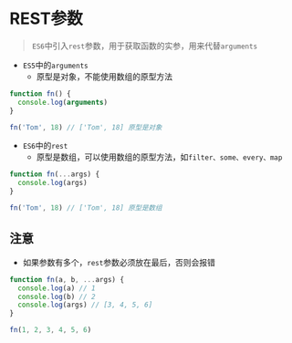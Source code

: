 # REST参数

> `ES6`中引入`rest`参数，用于获取函数的实参，用来代替`arguments`

- `ES5`中的`arguments`
  - 原型是对象，不能使用数组的原型方法

```javascript
function fn() {
  console.log(arguments)
}

fn('Tom', 18) // ['Tom', 18] 原型是对象
```

- `ES6`中的`rest`
  - 原型是数组，可以使用数组的原型方法，如`filter、some、every、map`

```javascript
function fn(...args) {
  console.log(args)
}

fn('Tom', 18) // ['Tom', 18] 原型是数组
```

## 注意

- 如果参数有多个，`rest`参数必须放在最后，否则会报错

```javascript
function fn(a, b, ...args) {
  console.log(a) // 1
  console.log(b) // 2
  console.log(args) // [3, 4, 5, 6]
}

fn(1, 2, 3, 4, 5, 6)
```
